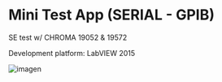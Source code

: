 # Mini Test App (SERIAL - GPIB)
 SE test w/ CHROMA 19052 & 19572

Development platform: LabVIEW 2015
 
![imagen](https://github.com/rnt-code/MiniTestApp-serial-gpib-/assets/51080618/0991d276-0623-4705-8d95-5a78f75dc53d)

